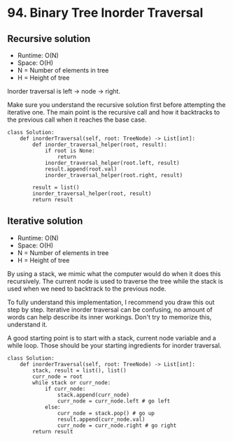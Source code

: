 # 94. Binary Tree Inorder Traversal

## Recursive solution
- Runtime: O(N)
- Space: O(H)
- N = Number of elements in tree
- H = Height of tree

Inorder traversal is left -> node -> right.

Make sure you understand the recursive solution first before attempting the iterative one.
The main point is the recursive call and how it backtracks to the previous call when it reaches the base case.

```
class Solution:
    def inorderTraversal(self, root: TreeNode) -> List[int]:
        def inorder_traversal_helper(root, result):
            if root is None:
                return
            inorder_traversal_helper(root.left, result)
            result.append(root.val)
            inorder_traversal_helper(root.right, result)
            
        result = list()
        inorder_traversal_helper(root, result)
        return result
```

## Iterative solution
- Runtime: O(N)
- Space: O(H)
- N = Number of elements in tree
- H = Height of tree

By using a stack, we mimic what the computer would do when it does this recursively.
The current node is used to traverse the tree while the stack is used when we need to backtrack to the previous node.

To fully understand this implementation, I recommend you draw this out step by step.
Iterative inorder traversal can be confusing, no amount of words can help describe its inner workings.
Don't try to memorize this, understand it.

A good starting point is to start with a stack, current node variable and a while loop.
Those should be your starting ingredients for inorder traversal.

```
class Solution:
    def inorderTraversal(self, root: TreeNode) -> List[int]:
        stack, result = list(), list()
        curr_node = root
        while stack or curr_node:
            if curr_node:
                stack.append(curr_node)
                curr_node = curr_node.left # go left
            else:
                curr_node = stack.pop() # go up
                result.append(curr_node.val)
                curr_node = curr_node.right # go right
        return result
```
